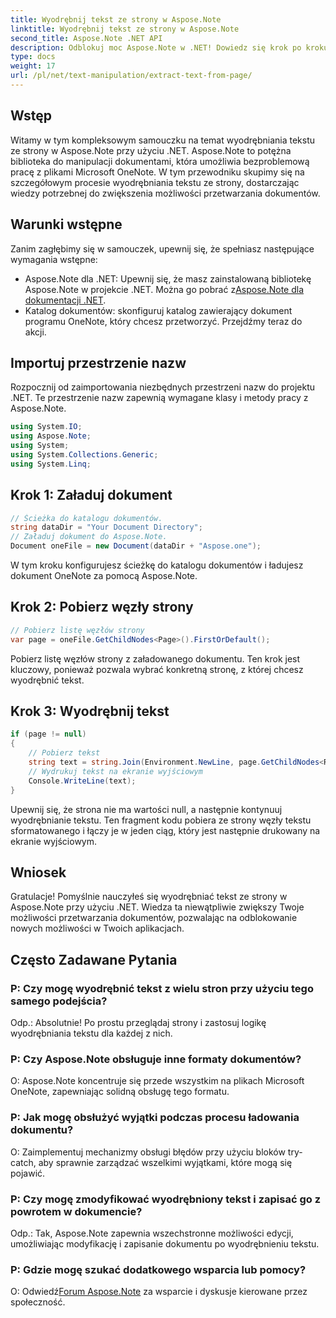 ```yaml
---
title: Wyodrębnij tekst ze strony w Aspose.Note
linktitle: Wyodrębnij tekst ze strony w Aspose.Note
second_title: Aspose.Note .NET API
description: Odblokuj moc Aspose.Note w .NET! Dowiedz się krok po kroku, jak wyodrębniać tekst ze stron programu OneNote. Już dziś podnieś swoje umiejętności przetwarzania dokumentów.
type: docs
weight: 17
url: /pl/net/text-manipulation/extract-text-from-page/
---
```

## Wstęp
Witamy w tym kompleksowym samouczku na temat wyodrębniania tekstu ze strony w Aspose.Note przy użyciu .NET. Aspose.Note to potężna biblioteka do manipulacji dokumentami, która umożliwia bezproblemową pracę z plikami Microsoft OneNote. W tym przewodniku skupimy się na szczegółowym procesie wyodrębniania tekstu ze strony, dostarczając wiedzy potrzebnej do zwiększenia możliwości przetwarzania dokumentów.
## Warunki wstępne
Zanim zagłębimy się w samouczek, upewnij się, że spełniasz następujące wymagania wstępne:
-  Aspose.Note dla .NET: Upewnij się, że masz zainstalowaną bibliotekę Aspose.Note w projekcie .NET. Można go pobrać z[Aspose.Note dla dokumentacji .NET](https://reference.aspose.com/note/net/).
- Katalog dokumentów: skonfiguruj katalog zawierający dokument programu OneNote, który chcesz przetworzyć.
Przejdźmy teraz do akcji.
## Importuj przestrzenie nazw
Rozpocznij od zaimportowania niezbędnych przestrzeni nazw do projektu .NET. Te przestrzenie nazw zapewnią wymagane klasy i metody pracy z Aspose.Note.
```csharp
using System.IO;
using Aspose.Note;
using System;
using System.Collections.Generic;
using System.Linq;
```
## Krok 1: Załaduj dokument
```csharp
// Ścieżka do katalogu dokumentów.
string dataDir = "Your Document Directory";
// Załaduj dokument do Aspose.Note.
Document oneFile = new Document(dataDir + "Aspose.one");
```
W tym kroku konfigurujesz ścieżkę do katalogu dokumentów i ładujesz dokument OneNote za pomocą Aspose.Note.
## Krok 2: Pobierz węzły strony
```csharp
// Pobierz listę węzłów strony
var page = oneFile.GetChildNodes<Page>().FirstOrDefault();
```
Pobierz listę węzłów strony z załadowanego dokumentu. Ten krok jest kluczowy, ponieważ pozwala wybrać konkretną stronę, z której chcesz wyodrębnić tekst.
## Krok 3: Wyodrębnij tekst
```csharp
if (page != null)
{
    // Pobierz tekst
    string text = string.Join(Environment.NewLine, page.GetChildNodes<RichText>().Select(e => e.Text)) + Environment.NewLine;
    // Wydrukuj tekst na ekranie wyjściowym
    Console.WriteLine(text);
}
```
Upewnij się, że strona nie ma wartości null, a następnie kontynuuj wyodrębnianie tekstu. Ten fragment kodu pobiera ze strony węzły tekstu sformatowanego i łączy je w jeden ciąg, który jest następnie drukowany na ekranie wyjściowym.
## Wniosek
Gratulacje! Pomyślnie nauczyłeś się wyodrębniać tekst ze strony w Aspose.Note przy użyciu .NET. Wiedza ta niewątpliwie zwiększy Twoje możliwości przetwarzania dokumentów, pozwalając na odblokowanie nowych możliwości w Twoich aplikacjach.
## Często Zadawane Pytania
### P: Czy mogę wyodrębnić tekst z wielu stron przy użyciu tego samego podejścia?
Odp.: Absolutnie! Po prostu przeglądaj strony i zastosuj logikę wyodrębniania tekstu dla każdej z nich.
### P: Czy Aspose.Note obsługuje inne formaty dokumentów?
O: Aspose.Note koncentruje się przede wszystkim na plikach Microsoft OneNote, zapewniając solidną obsługę tego formatu.
### P: Jak mogę obsłużyć wyjątki podczas procesu ładowania dokumentu?
O: Zaimplementuj mechanizmy obsługi błędów przy użyciu bloków try-catch, aby sprawnie zarządzać wszelkimi wyjątkami, które mogą się pojawić.
### P: Czy mogę zmodyfikować wyodrębniony tekst i zapisać go z powrotem w dokumencie?
Odp.: Tak, Aspose.Note zapewnia wszechstronne możliwości edycji, umożliwiając modyfikację i zapisanie dokumentu po wyodrębnieniu tekstu.
### P: Gdzie mogę szukać dodatkowego wsparcia lub pomocy?
 O: Odwiedź[Forum Aspose.Note](https://forum.aspose.com/c/note/28) za wsparcie i dyskusje kierowane przez społeczność.